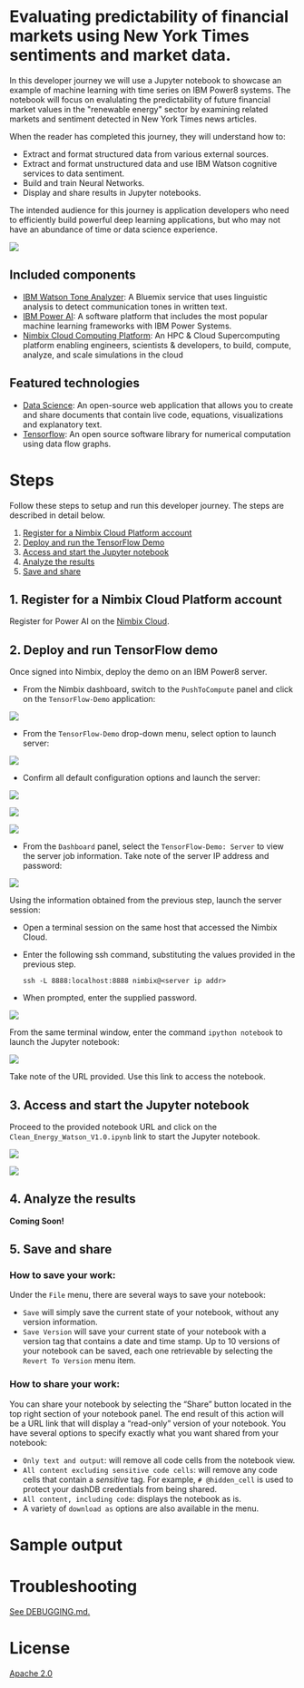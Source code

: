 # Evaluating predictability of financial markets using New York Times sentiments and market data.

In this developer journey we will use a Jupyter notebook to showcase an
example of machine learning with time series on IBM Power8 systems. The
notebook will focus on evalulating the predictability of future
financial market values in the "renewable energy" sector by examining
related markets and sentiment detected in New York Times news articles.

When the reader has completed this journey, they will understand how to:

* Extract and format structured data from various external sources.
* Extract and format unstructured data and use IBM Watson cognitive
services to data sentiment.
* Build and train Neural Networks.
* Display and share results in Jupyter notebooks.

The intended audience for this journey is application developers who need
to efficiently build powerful deep learning applications, but who may
not have an abundance of time or data science experience.

![](doc/source/images/architecture.png)

## Included components

* [IBM Watson Tone Analyzer](https://www.ibm.com/watson/developercloud/tone-analyzer.html): A Bluemix service that uses linguistic analysis to detect communication tones in written text.
* [IBM Power AI](https://www.ibm.com/ms-en/marketplace/deep-learning-platform): A software platform that includes the most popular machine learning frameworks with IBM Power Systems.
* [Nimbix Cloud Computing Platform](https://www.nimbix.net/): An HPC & Cloud Supercomputing platform enabling engineers, scientists & developers, to build, compute, analyze, and scale simulations in the cloud

## Featured technologies

* [Data Science](https://medium.com/ibm-data-science-experience): An open-source web application that allows you to create and share documents that contain live code, equations, visualizations and explanatory text.
* [Tensorflow](https://www.tensorflow.org/): An open source software library for numerical computation using data flow graphs.

# Steps

Follow these steps to setup and run this developer journey. The steps are
described in detail below.

1. [Register for a Nimbix Cloud Platform account](#1-register-for-nimbix-cloud-platform-account)
2. [Deploy and run the TensorFlow Demo](#2-deploy-and-run-tensorflow-demo)
3. [Access and start the Jupyter notebook](#3-access-and-start-the-jupyter-notebook)
4. [Analyze the results](#4-analyze-the-results)
5. [Save and share](#5-save-and-share)

## 1. Register for a Nimbix Cloud Platform account

Register for Power AI on the [Nimbix Cloud](https://platform.jarvice.com/login-page).

## 2. Deploy and run TensorFlow demo

Once signed into Nimbix, deploy the demo on an IBM Power8 server.

* From the Nimbix dashboard, switch to the ``PushToCompute`` panel and
click on the ``TensorFlow-Demo`` application:

![](doc/source/images/nimbix-select-demo.png)

* From the ``TensorFlow-Demo`` drop-down menu, select option to launch
server:

![](doc/source/images/nimbix-launch-server.png)

* Confirm all default configuration options and launch the server:

![](doc/source/images/nimbix-server-config.png)

![](doc/source/images/nimbix-confirm-server.png)

![](doc/source/images/nimbix-response.png)

* From the ``Dashboard`` panel, select the ``TensorFlow-Demo: Server``
to view the server job information. Take note of the server IP address
and password:

![](doc/source/images/nimbix-server-creds.png)

Using the information obtained from the previous step, launch the server
session:

* Open a terminal session on the same host that accessed the Nimbix Cloud.

* Enter the following ssh command, substituting the values provided in
the previous step.

    ``ssh -L 8888:localhost:8888 nimbix@<server ip addr>``

* When prompted, enter the supplied password.

![](doc/source/images/nimbix-ssh-session.png)

From the same terminal window, enter the command ``ipython notebook`` to
launch the Jupyter notebook:

![](doc/source/images/nimbix-launch-notebook.png)

Take note of the URL provided. Use this link to access the notebook.

## 3. Access and start the Jupyter notebook

Proceed to the provided notebook URL and click on the
``Clean_Energy_Watson_V1.0.ipynb`` link to start the Jupyter notebook.

![](doc/source/images/jupyter-nb-contents.png)

![](doc/source/images/nb-start-page.png)

## 4. Analyze the results

**Coming Soon!**

## 5. Save and share

### How to save your work:

Under the `File` menu, there are several ways to save your notebook:

* `Save` will simply save the current state of your notebook, without any version
  information.
* `Save Version` will save your current state of your notebook with a version tag
  that contains a date and time stamp. Up to 10 versions of your notebook can be
  saved, each one retrievable by selecting the `Revert To Version` menu item.

### How to share your work:

You can share your notebook by selecting the “Share” button located in the top
right section of your notebook panel. The end result of this action will be a URL
link that will display a “read-only” version of your notebook. You have several
options to specify exactly what you want shared from your notebook:

* `Only text and output`: will remove all code cells from the notebook view.
* `All content excluding sensitive code cells`:  will remove any code cells
  that contain a *sensitive* tag. For example, `# @hidden_cell` is used to protect
  your dashDB credentials from being shared.
* `All content, including code`: displays the notebook as is.
* A variety of `download as` options are also available in the menu.

# Sample output

<!--
The following is a sample data visualization with code
 ![](doc/source/images/output.png)
 For a full example without code see [`data/examples/sample_output.pdf`](data/examples/sample_output.pdf).
-->

# Troubleshooting

[See DEBUGGING.md.](DEBUGGING.md)

# License

[Apache 2.0](LICENSE)
